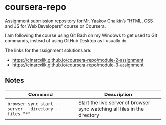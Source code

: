 # coursera-repo
Assignment submission repository for Mr. Yaakov Chaikin's "HTML, CSS and JS for Web Developers" course on Coursera.

I am following the course using Git Bash on my Windows to get used to Git commands, instead of using GitHub Desktop as I usually do.

The links for the assignment solutions are: 
- https://cinarcelik.github.io/coursera-repo/module-2-assignment
- https://cinarcelik.github.io/coursera-repo/module-3-assignment

## Notes
| Command | Description |
| --- | --- |
| `browser-sync start --server --directory --files "*"` | Start the live server of browser sync watching all files in the directory |
